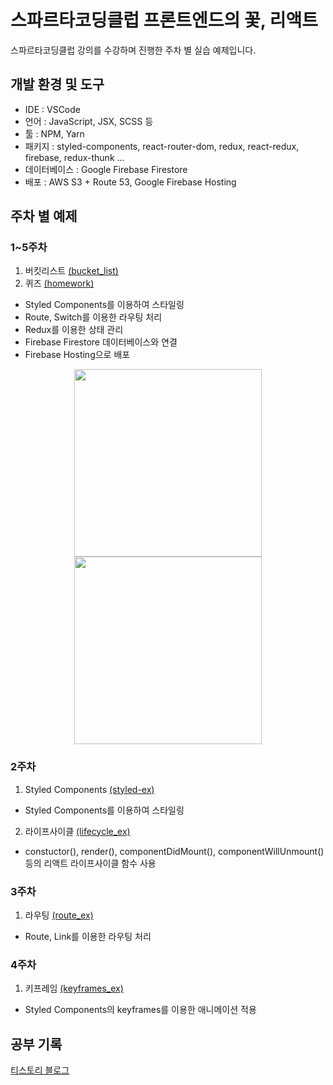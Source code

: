 # 스파르타코딩클럽 프론트엔드의 꽃, 리액트
스파르타코딩클럽 강의를 수강하며 진행한 주차 별 실습 예제입니다.

## 개발 환경 및 도구
- IDE : VSCode
- 언어 : JavaScript, JSX, SCSS 등
- 툴 : NPM, Yarn
- 패키지 : styled-components, react-router-dom, redux, react-redux, firebase, redux-thunk ...
- 데이터베이스 : Google Firebase Firestore
- 배포 : AWS S3 + Route 53, Google Firebase Hosting

## 주차 별 예제
### 1~5주차
1. 버킷리스트 [(bucket_list)](./bucket_list)
2. 퀴즈 [(homework)](./homework)
- Styled Components를 이용하여 스타일링
- Route, Switch를 이용한 라우팅 처리
- Redux를 이용한 상태 관리
- Firebase Firestore 데이터베이스와 연결
- Firebase Hosting으로 배포
<div align="center">
  <img src="https://user-images.githubusercontent.com/75527311/127738781-4e66efe8-48d2-4a34-953b-a5f0c4c57e0d.PNG" width="300"/>
  <img src="https://user-images.githubusercontent.com/75527311/126059276-7a5dcd48-3df6-4379-b1a2-0891805d3e19.PNG" width="300"/>
</div>

### 2주차
1. Styled Components [(styled-ex)](./styled-ex)
- Styled Components를 이용하여 스타일링
2. 라이프사이클 [(lifecycle_ex)](./lifecycle_ex)
- constuctor(), render(), componentDidMount(), componentWillUnmount() 등의 리액트 라이프사이클 함수 사용

### 3주차
1. 라우팅 [(route_ex)](./route_ex)
- Route, Link를 이용한 라우팅 처리

### 4주차
1. 키프레임 [(keyframes_ex)](./keyframes_ex)
- Styled Components의 keyframes를 이용한 애니메이션 적용

## 공부 기록
[티스토리 블로그](https://askges20.tistory.com/category/%5B%EC%8A%A4%ED%8C%8C%EB%A5%B4%ED%83%80%EC%BD%94%EB%94%A9%ED%81%B4%EB%9F%BD%5D/%ED%94%84%EB%A1%A0%ED%8A%B8%EC%97%94%EB%93%9C%EC%9D%98%20%EA%BD%83%2C%20%EB%A6%AC%EC%95%A1%ED%8A%B8)
